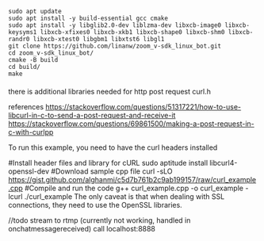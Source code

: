 ```
sudo apt update
sudo apt install -y build-essential gcc cmake
sudo apt install -y libglib2.0-dev liblzma-dev libxcb-image0 libxcb-keysyms1 libxcb-xfixes0 libxcb-xkb1 libxcb-shape0 libxcb-shm0 libxcb-randr0 libxcb-xtest0 libgbm1 libxtst6 libgl1
git clone https://github.com/linanw/zoom_v-sdk_linux_bot.git
cd zoom_v-sdk_linux_bot/
cmake -B build
cd build/
make
```

####
there is additional libraries needed for http post request
curl.h 

references
https://stackoverflow.com/questions/51317221/how-to-use-libcurl-in-c-to-send-a-post-request-and-receive-it
https://stackoverflow.com/questions/69861500/making-a-post-request-in-c-with-curlpp

To run this example, you need to have the curl headers installed

#Install header files and library for cURL
sudo aptitude install libcurl4-openssl-dev
#Download sample cpp file
curl -sLO https://gist.github.com/alghanmi/c5d7b761b2c9ab199157/raw/curl_example.cpp
#Compile and run the code
g++ curl_example.cpp -o curl_example -lcurl
./curl_example
The only caveat is that when dealing with SSL connections, they need to use the OpenSSL libraries.

//todo
stream to rtmp (currently not working, handled in onchatmessagereceived)
call localhost:8888
